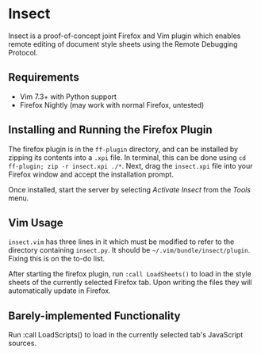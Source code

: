 Insect
======
Insect is a proof-of-concept joint Firefox and Vim plugin which
enables remote editing of document style sheets using the Remote
Debugging Protocol.

Requirements
------------
* Vim 7.3+ with Python support
* Firefox Nightly (may work with normal Firefox, untested)

Installing and Running the Firefox Plugin
-----------------------------------------
The firefox plugin is in the `ff-plugin` directory, and can be
installed by zipping its contents into a `.xpi` file. In terminal,
this can be done using `cd ff-plugin; zip -r insect.xpi ./*`. Next,
drag the `insect.xpi` file into your Firefox window and accept the
installation prompt.

Once installed, start the server by selecting *Activate Insect*
from the *Tools* menu.

Vim Usage
---------
`insect.vim` has three lines in it which must be modified to
refer to the directory containing `insect.py`. It should be
`~/.vim/bundle/insect/plugin`. Fixing this is on the to-do list.

After starting the firefox plugin, run `:call LoadSheets()` to load
in the style sheets of the currently selected Firefox tab. Upon
writing the files they will automatically update in Firefox.

Barely-implemented Functionality
--------------------------------
Run :call LoadScripts() to load in the currently selected tab's
JavaScript sources.
